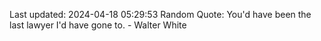 Last updated: 2024-04-18 05:29:53
Random Quote: You'd have been the last lawyer I'd have gone to. - Walter White